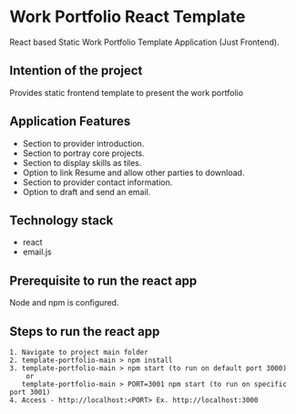#  Work Portfolio React Template

React based Static Work Portfolio Template Application (Just Frontend).

## Intention of the project

Provides static frontend template to present the work portfolio

## Application Features
   
 - Section to provider introduction.
 - Section to portray core projects.
 - Section to display skills as tiles.
 - Option to link Resume and allow other parties to download.
 - Section to provider contact information.
 - Option to draft and send an email.

## Technology stack
- react 
- email.js
 
## Prerequisite to run the react app

Node and npm is configured.

## Steps to run the react app

```
1. Navigate to project main folder
2. template-portfolio-main > npm install
3. template-portfolio-main > npm start (to run on default port 3000)
    or
   template-portfolio-main > PORT=3001 npm start (to run on specific port 3001)
4. Access - http://localhost:<PORT> Ex. http://localhost:3000
```
